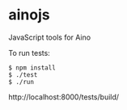 ainojs
======

JavaScript tools for Aino

To run tests:

    $ npm install
    $ ./test
    $ ./run

http://localhost:8000/tests/build/
